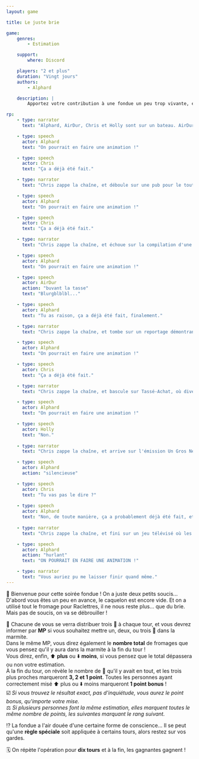 ```yaml
---
layout: game

title: Le juste brie

game:
    genres:
        - Estimation

    support:
        where: Discord

    players: "2 et plus"
    duration: "Vingt jours"
    authors:
        - Alphard

    description: |
        Apportez votre contribution à une fondue un peu trop vivante, et estimez sa contenance au plus juste.

rp:
    - type: narrator
      text: "Alphard, AirDur, Chris et Holly sont sur un bateau. AirDur tombe à l'eau, le reste regarde la télévision. Au programme, Question pour un Achéménide, avec Julien le Perse."

    - type: speech
      actor: Alphard
      text: "On pourrait en faire une animation !"

    - type: speech
      actor: Chris
      text: "Ça a déjà été fait."

    - type: narrator
      text: "Chris zappe la chaîne, et déboule sur une pub pour le tout dernier jeu en VR, Programme d'Exécution Infernale du Pt. Chriswashima."

    - type: speech
      actor: Alphard
      text: "On pourrait en faire une animation !"

    - type: speech
      actor: Chris
      text: "Ça a déjà été fait."

    - type: narrator
      text: "Chris zappe la chaîne, et échoue sur la compilation d'une compétition de consommation de collation et de concoction, sans caution ni conclusion."

    - type: speech
      actor: Alphard
      text: "On pourrait en faire une animation !"

    - type: speech
      actor: AirDur
      action: "buvant la tasse"
      text: "Blurgblblbl..."

    - type: speech
      actor: Alphard
      text: "Tu as raison, ça a déjà été fait, finalement."

    - type: narrator
      text: "Chris zappe la chaîne, et tombe sur un reportage démontrant le fléau du bingo dans les maisons de retraite, présenté par Pascal Perd d'Avance."

    - type: speech
      actor: Alphard
      text: "On pourrait en faire une animation !"

    - type: speech
      actor: Chris
      text: "Ça a déjà été fait."

    - type: narrator
      text: "Chris zappe la chaîne, et bascule sur Tassé-Achat, où divers produits s'enchaînent à l'écran alors que Rocher Joliétang s'évertue à en narrer les louanges."

    - type: speech
      actor: Alphard
      text: "On pourrait en faire une animation !"

    - type: speech
      actor: Holly
      text: "Non."
 
    - type: narrator
      text: "Chris zappe la chaîne, et arrive sur l'émission Un Gros Nez presqu'Azuré, où les invité.e.s s'amusent au cours d'un dîner sur le thème de la fondue."

    - type: speech
      actor: Alphard
      action: "silencieuse"

    - type: speech
      actor: Chris
      text: "Tu vas pas le dire ?"
      
    - type: speech
      actor: Alphard
      text: "Non, de toute manière, ça a probablement déjà été fait, et puis, tu sais, je pense vraiment que je suis pas faite pour ça, en fin de compte, je devrais juste me cantonner à jouer. Y a quoi sur la 7 ?"
      
    - type: narrator
      text: "Chris zappe la chaîne, et fini sur un jeu télévisé où les concurrent.e.s doivent deviner combien"

    - type: speech
      actor: Alphard
      action: "hurlant"
      text: "ON POURRAIT EN FAIRE UNE ANIMATION !"

    - type: narrator
      text: "Vous auriez pu me laisser finir quand même."
---
```


📖 Bienvenue pour cette soirée fondue ! On a juste deux petits soucis... D'abord vous êtes un peu en avance, le caquelon est encore vide. Et on a utilisé tout le fromage pour Raclettres, il ne nous reste plus... que du brie. Mais pas de soucis, on va se débrouiller !

📏 Chacune de vous se verra distribuer trois 🧀 à chaque tour, et vous devrez informer par **MP** si vous souhaitez mettre un, deux, ou trois 🧀 dans la marmite.  
Dans le même MP, vous direz également le **nombre total** de fromages que vous pensez qu'il y aura dans la marmite à la fin du tour !  
Vous direz, enfin, ⬆️ **plus** ou ⬇️ **moins**, si vous pensez que le total dépassera ou non votre estimation.  
À la fin du tour, on révèle le nombre de 🧀 qu'il y avait en tout, et les trois plus proches marqueront **3, 2 et 1 point**. Toutes les personnes ayant correctement misé :arrow_up: plus ou :arrow_down: moins marqueront **1 point bonus** !  
☑️ *Si vous trouvez le résultat exact, pas d'inquiétude, vous aurez le point bonus, qu'importe votre mise.*  
⚖️ *Si plusieurs personnes font la même estimation, elles marquent toutes le même nombre de points, les suivantes marquant le rang suivant.*

⁉️ La fondue a l'air douée d'une certaine forme de conscience... Il se peut qu'une **règle spéciale** soit appliquée à certains tours, alors restez sur vos gardes.

🗓️ On répète l'opération pour **dix tours** et à la fin, les gagnantes gagnent !
